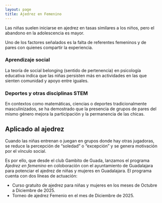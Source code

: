 ```yaml
---
layout: page
title: Ajedrez en Femenino
---
```


Las niñas suelen iniciarse en ajedrez en tasas similares a los niños, pero el abandono en la adolescencia es mayor.

Uno de los factores señalados es la falta de referentes femeninos y de pares con quienes compartir la experiencia.

### Aprendizaje social

La teoría de social belonging (sentido de pertenencia) en psicología educativa indica que las niñas persisten más en actividades en las que sienten comunidad y apoyo entre iguales.

### Deportes y otras disciplinas STEM

En contextos como matemáticas, ciencias o deportes tradicionalmente masculinizados, se ha demostrado que la presencia de grupos de pares del mismo género mejora la participación y la permanencia de las chicas.

## Aplicado al ajedrez

Cuando las niñas entrenan o juegan en grupos donde hay otras jugadoras, se reduce la percepción de “soledad” o “excepción” y se genera motivación por el vínculo social.

Es por ello, que desde el club Gambito de Guada, lanzamos el programa _Ajedrez en femenino_ en coloboración con el ayuntamiento de Guadalajara para potenciar el ajedrez de niñas y mujeres en Guadalajara. El programa cuenta con dos líneas de actuación:

- Curso gratuito de ajedrez para niñas y mujeres en los meses de Octubre a Diciembre de 2025.
- Torneo de ajedrez Femenio en el mes de Diciembre de 2025.